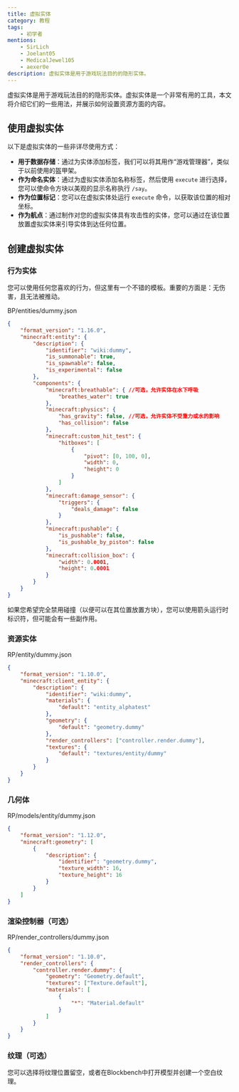 ```yaml
---
title: 虚拟实体
category: 教程
tags:
    - 初学者
mentions:
    - SirLich
    - Joelant05
    - MedicalJewel105
    - aexer0e
description: 虚拟实体是用于游戏玩法目的的隐形实体。
---
```


虚拟实体是用于游戏玩法目的的隐形实体。虚拟实体是一个非常有用的工具，本文将介绍它们的一些用法，并展示如何设置资源方面的内容。

## 使用虚拟实体

以下是虚拟实体的一些非详尽使用方式：

-   **用于数据存储**：通过为实体添加标签，我们可以将其用作“游戏管理器”，类似于以前使用的盔甲架。
-   **作为命名实体**：通过为虚拟实体添加名称标签，然后使用 `execute` 进行选择，您可以使命令方块以美观的显示名称执行 `/say`。
-   **作为位置标记**：您可以在虚拟实体处运行 `execute` 命令，以获取该位置的相对坐标。
-   **作为航点**：通过制作对您的虚拟实体具有攻击性的实体，您可以通过在该位置放置虚拟实体来引导实体到达任何位置。

## 创建虚拟实体

### 行为实体

您可以使用任何您喜欢的行为，但这里有一个不错的模板。重要的方面是：无伤害，且无法被推动。

<CodeHeader>BP/entities/dummy.json</CodeHeader>

```json
{
	"format_version": "1.16.0",
	"minecraft:entity": {
		"description": {
			"identifier": "wiki:dummy",
			"is_summonable": true,
			"is_spawnable": false,
			"is_experimental": false
		},
		"components": {
			"minecraft:breathable": { //可选，允许实体在水下呼吸
				"breathes_water": true
			},
			"minecraft:physics": { 
				"has_gravity": false, //可选，允许实体不受重力或水的影响
				"has_collision": false
			},
			"minecraft:custom_hit_test": {
				"hitboxes": [
					{
						"pivot": [0, 100, 0],
						"width": 0,
						"height": 0
					}
				]
			},
			"minecraft:damage_sensor": {
				"triggers": {
					"deals_damage": false
				}
			},
			"minecraft:pushable": {
				"is_pushable": false,
				"is_pushable_by_piston": false
			},
			"minecraft:collision_box": {
				"width": 0.0001,
				"height": 0.0001
			}
		}
	}
}
```

如果您希望完全禁用碰撞（以便可以在其位置放置方块），您可以使用箭头运行时标识符，但可能会有一些副作用。

### 资源实体

<CodeHeader>RP/entity/dummy.json</CodeHeader>

```json
{
	"format_version": "1.10.0",
	"minecraft:client_entity": {
		"description": {
			"identifier": "wiki:dummy",
			"materials": {
				"default": "entity_alphatest"
			},
			"geometry": {
				"default": "geometry.dummy"
			},
			"render_controllers": ["controller.render.dummy"],
			"textures": {
				"default": "textures/entity/dummy"
			}
		}
	}
}
```

### 几何体

<CodeHeader>RP/models/entity/dummy.json</CodeHeader>

```json
{
	"format_version": "1.12.0",
	"minecraft:geometry": [
		{
			"description": {
				"identifier": "geometry.dummy",
				"texture_width": 16,
				"texture_height": 16
			}
		}
	]
}
```

### 渲染控制器（可选）

<CodeHeader>RP/render_controllers/dummy.json</CodeHeader>

```json
{
	"format_version": "1.10.0",
	"render_controllers": {
		"controller.render.dummy": {
			"geometry": "Geometry.default",
			"textures": ["Texture.default"],
			"materials": [
				{
					"*": "Material.default"
				}
			]
		}
	}
}
```

### 纹理（可选）

您可以选择将纹理位置留空，或者在Blockbench中打开模型并创建一个空白纹理。